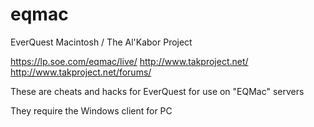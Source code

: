 eqmac
=====

EverQuest Macintosh / The Al'Kabor Project

https://lp.soe.com/eqmac/live/
http://www.takproject.net/
http://www.takproject.net/forums/

These are cheats and hacks for EverQuest
for use on "EQMac" servers

They require the Windows client for PC
